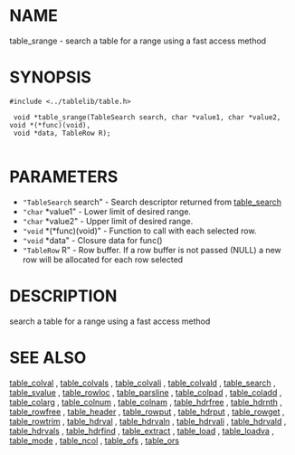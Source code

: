 

NAME
====
 table_srange  - search a table for a range using a fast access method

SYNOPSIS
========
 

```
#include <../tablelib/table.h>

 void *table_srange(TableSearch search, char *value1, char *value2, void *(*func)(void),
 void *data, TableRow R);
 

```
PARAMETERS
==========
  * `"TableSearch` search" - Search descriptor returned from [table_search](table_search.html)
  * `"char` *value1" - Lower limit of desired range.
  * `"char` *value2" - Upper limit of desired range.
  * `"void` *(*func)(void)" - Function to call with each selected row.
  * `"void` *data" - Closure data for func()
  * `"TableRow` R" - Row buffer. If a row buffer is not passed (NULL)
      a new row will be allocated for each row selected

DESCRIPTION
===========
 search a table for a range using a fast access method

SEE ALSO
========
[table_colval](table_colval.html)
 ,
[table_colvals](table_colvals.html)
 ,
[table_colvali](table_colvali.html)
 ,
[table_colvald](table_colvald.html)
 ,
[table_search](table_search.html)
 ,
[table_svalue](table_svalue.html)
 ,
[table_rowloc](table_rowloc.html)
 ,
[table_parsline](table_parsline.html)
 ,
[table_colpad](table_colpad.html)
 ,
[table_coladd](table_coladd.html)
 ,
[table_colarg](table_colarg.html)
 ,
[table_colnum](table_colnum.html)
 ,
[table_colnam](table_colnam.html)
 ,
[table_hdrfree](table_hdrfree.html)
 ,
[table_hdrnth](table_hdrnth.html)
 ,
[table_rowfree](table_rowfree.html)
 ,
[table_header](table_header.html)
 ,
[table_rowput](table_rowput.html)
 ,
[table_hdrput](table_hdrput.html)
 ,
[table_rowget](table_rowget.html)
 ,
[table_rowtrim](table_rowtrim.html)
 ,
[table_hdrval](table_hdrval.html)
 ,
[table_hdrvaln](table_hdrvaln.html)
 ,
[table_hdrvali](table_hdrvali.html)
 ,
[table_hdrvald](table_hdrvald.html)
 ,
[table_hdrvals](table_hdrvals.html)
 ,
[table_hdrfind](table_hdrfind.html)
 ,
[table_extract](table_extract.html)
 ,
[table_load](table_load.html)
 ,
[table_loadva](table_loadva.html)
 ,
[table_mode](table_mode.html)
 ,
[table_ncol](table_ncol.html)
 ,
[table_ofs](table_ofs.html)
 ,
[table_ors](table_ors.html)
 
